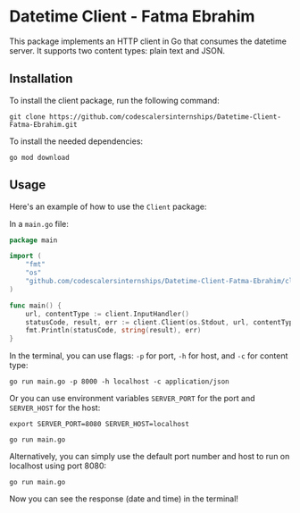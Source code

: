 # Datetime Client - Fatma Ebrahim

This package implements an HTTP client in Go that consumes the datetime server. It supports two content types: plain text and JSON.

## Installation

To install the client package, run the following command:

```shell
git clone https://github.com/codescalersinternships/Datetime-Client-Fatma-Ebrahim.git
```
To install the needed dependencies:

```shell
go mod download
```

## Usage

Here's an example of how to use the `Client` package:

In a `main.go` file:

```go
package main

import (
    "fmt"
    "os"
    "github.com/codescalersinternships/Datetime-Client-Fatma-Ebrahim/client"
)

func main() {
    url, contentType := client.InputHandler()
    statusCode, result, err := client.Client(os.Stdout, url, contentType)
    fmt.Println(statusCode, string(result), err)
}
```

In the terminal, you can use flags: `-p` for port, `-h` for host, and `-c` for content type:

```shell
go run main.go -p 8000 -h localhost -c application/json
```

Or you can use environment variables `SERVER_PORT` for the port and `SERVER_HOST` for the host:

```shell
export SERVER_PORT=8080 SERVER_HOST=localhost

go run main.go
```

Alternatively, you can simply use the default port number and host to run on localhost using port 8080:

```shell
go run main.go
```

Now you can see the response (date and time) in the terminal!

